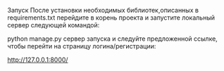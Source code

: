 Запуск
После установки необходимых библиотек,описанных в requirements.txt перейдите в корень проекта и запустите локальный сервер следующей командой:

python manage.py сервер запуска 
и следуйте предложенной ссылке, чтобы перейти на страницу логина/регистрации:

http://127.0.0.1:8000/
